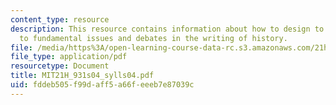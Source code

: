 ```yaml
---
content_type: resource
description: This resource contains information about how to design to introduce students
  to fundamental issues and debates in the writing of history.
file: /media/https%3A/open-learning-course-data-rc.s3.amazonaws.com/21h-931-seminar-in-historical-methods-spring-2004/fddeb505f99daff5a66feeeb7e87039c_MIT21H_931s04_sylls04.pdf
file_type: application/pdf
resourcetype: Document
title: MIT21H_931s04_sylls04.pdf
uid: fddeb505-f99d-aff5-a66f-eeeb7e87039c
---
```

